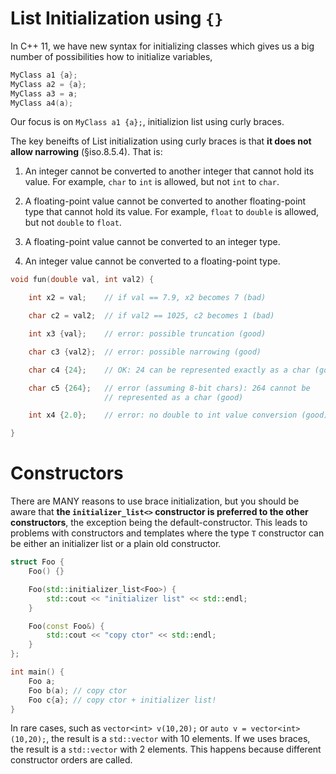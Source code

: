 # List Initialization using `{}`

In C++ 11, we have new syntax for initializing classes which gives us a big number of possibilities how to initialize variables, 

```C++
MyClass a1 {a};
MyClass a2 = {a};
MyClass a3 = a;
MyClass a4(a);
```

Our focus is on `MyClass a1 {a};`, initializion list using curly braces.

The key beneifts of List initialization using curly braces is that **it does not allow narrowing** (§iso.8.5.4). That is:

1. An integer cannot be converted to another integer that cannot hold its value. For example, `char` to `int` is allowed, but not `int` to `char`.

2. A floating-point value cannot be converted to another floating-point type that cannot hold its value. For example, `float` to `double` is allowed, but not `double` to `float`.

3. A floating-point value cannot be converted to an integer type.

4. An integer value cannot be converted to a floating-point type.

```C++
void fun(double val, int val2) {

    int x2 = val;    // if val == 7.9, x2 becomes 7 (bad)

    char c2 = val2;  // if val2 == 1025, c2 becomes 1 (bad)

    int x3 {val};    // error: possible truncation (good)

    char c3 {val2};  // error: possible narrowing (good)

    char c4 {24};    // OK: 24 can be represented exactly as a char (good)

    char c5 {264};   // error (assuming 8-bit chars): 264 cannot be 
                     // represented as a char (good)

    int x4 {2.0};    // error: no double to int value conversion (good)

}
```

# Constructors

There are MANY reasons to use brace initialization, but you should be aware that **the `initializer_list<>` constructor is preferred to the other constructors**, the exception being the default-constructor. This leads to problems with constructors and templates where the type `T` constructor can be either an initializer list or a plain old constructor.

```C++
struct Foo {
    Foo() {}

    Foo(std::initializer_list<Foo>) {
        std::cout << "initializer list" << std::endl;
    }

    Foo(const Foo&) {
        std::cout << "copy ctor" << std::endl;
    }
};

int main() {
    Foo a;
    Foo b(a); // copy ctor
    Foo c{a}; // copy ctor + initializer list!
}
```

In rare cases, such as `vector<int> v(10,20);` or `auto v = vector<int>(10,20);`, the result is a `std::vector` with 10 elements. If we uses braces, the result is a `std::vector` with 2 elements. This happens because different constructor orders are called.